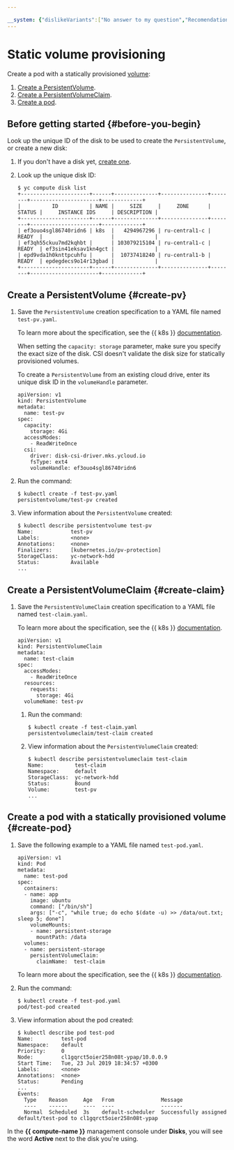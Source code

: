 ```yaml
---

__system: {"dislikeVariants":["No answer to my question","Recomendations didn't help","The content doesn't match title","Other"]}
---
```

# Static volume provisioning

Create a pod with a statically provisioned [volume](../../concepts/volume.md):

1. [Create a PersistentVolume](#create-pv).
1. [Create a PersistentVolumeClaim](#create-claim).
1. [Create a pod](#create-pod).

## Before getting started {#before-you-begin}

Look up the unique ID of the disk to be used to create the `PersistentVolume`, or create a new disk:

1. If you don't have a disk yet, [create one](../../../compute/operations/disk-create/empty.md).

1. Look up the unique disk ID:

    ```
    $ yc compute disk list
    +----------------------+------+--------------+---------------+--------+----------------------+-------------+
    |          ID          | NAME |     SIZE     |     ZONE      | STATUS |     INSTANCE IDS     | DESCRIPTION |
    +----------------------+------+--------------+---------------+--------+----------------------+-------------+
    | ef3ouo4sgl86740ridn6 | k8s  |   4294967296 | ru-central1-c | READY  |                      |             |
    | ef3qh55ckuu7md2kqhbt |      | 103079215104 | ru-central1-c | READY  | ef3sin41eksav1kn4gct |             |
    | epd9vda1h0knttpcuhfu |      |  10737418240 | ru-central1-b | READY  | epdegdecs9o14r13gbad |             |
    +----------------------+------+--------------+---------------+--------+----------------------+-------------+
    ```

## Create a PersistentVolume {#create-pv}

1. Save the `PersistentVolume` creation specification to a YAML file named `test-pv.yaml`.

    To learn more about the specification, see the {{ k8s }} [documentation](https://kubernetes.io/docs/reference/generated/kubernetes-api/v1.15/#persistentvolume-v1-core).

    When setting the `capacity: storage` parameter, make sure you specify the exact size of the disk. CSI doesn't validate the disk size for statically provisioned volumes.

    To create a `PersistentVolume` from an existing cloud drive, enter its unique disk ID in the `volumeHandle` parameter.

    ```
    apiVersion: v1
    kind: PersistentVolume
    metadata:
      name: test-pv
    spec:
      capacity:
        storage: 4Gi 
      accessModes:
        - ReadWriteOnce 
      csi:
        driver: disk-csi-driver.mks.ycloud.io
        fsType: ext4
        volumeHandle: ef3ouo4sgl86740ridn6
    ```

1. Run the command:

    ```
    $ kubectl create -f test-pv.yaml
    persistentvolume/test-pv created
    ```

1. View information about the `PersistentVolume` created:

    ```
    $ kubectl describe persistentvolume test-pv
    Name:            test-pv
    Labels:          <none>
    Annotations:     <none>
    Finalizers:      [kubernetes.io/pv-protection]
    StorageClass:    yc-network-hdd
    Status:          Available
    ...
    ```

## Create a PersistentVolumeClaim {#create-claim}

1. Save the `PersistentVolumeClaim` creation specification to a YAML file named `test-claim.yaml`.

    To learn more about the specification, see the {{ k8s }} [documentation](https://kubernetes.io/docs/reference/generated/kubernetes-api/v1.15/#persistentvolumeclaim-v1-core).

    ```
    apiVersion: v1
    kind: PersistentVolumeClaim
    metadata:
      name: test-claim
    spec:
      accessModes:
        - ReadWriteOnce
      resources:
        requests:
          storage: 4Gi
      volumeName: test-pv
    ```

    1. Run the command:

        ```
        $ kubectl create -f test-claim.yaml
        persistentvolumeclaim/test-claim created
        ```

    1. View information about the `PersistentVolumeClaim` created:

        ```
        $ kubectl describe persistentvolumeclaim test-claim
        Name:          test-claim
        Namespace:     default
        StorageClass:  yc-network-hdd
        Status:        Bound
        Volume:        test-pv
        ...
        ```

## Create a pod with a statically provisioned volume {#create-pod}

1. Save the following example to a YAML file named `test-pod.yaml`.

    ```
    apiVersion: v1
    kind: Pod
    metadata:
      name: test-pod
    spec:
      containers:
      - name: app
        image: ubuntu
        command: ["/bin/sh"]
        args: ["-c", "while true; do echo $(date -u) >> /data/out.txt; sleep 5; done"]
        volumeMounts:
        - name: persistent-storage
          mountPath: /data
      volumes:
      - name: persistent-storage
        persistentVolumeClaim:
          claimName:  test-claim
    ```

    To learn more about the specification, see the {{ k8s }} [documentation](https://kubernetes.io/docs/reference/generated/kubernetes-api/v1.15/#pod-v1-core).

1. Run the command:

    ```
    $ kubectl create -f test-pod.yaml
    pod/test-pod created
    ```

1. View information about the pod created:

    ```
    $ kubectl describe pod test-pod
    Name:         test-pod
    Namespace:    default
    Priority:     0
    Node:         cl1gqrct5oier258n08t-ypap/10.0.0.9
    Start Time:   Tue, 23 Jul 2019 18:34:57 +0300
    Labels:       <none>
    Annotations:  <none>
    Status:       Pending
    ...
    Events:
      Type    Reason     Age   From               Message
      ----    ------     ----  ----               -------
      Normal  Scheduled  3s    default-scheduler  Successfully assigned default/test-pod to cl1gqrct5oier258n08t-ypap
    ```

In the **{{ compute-name }}** management console under **Disks**, you will see the word **Active** next to the disk you're using.

